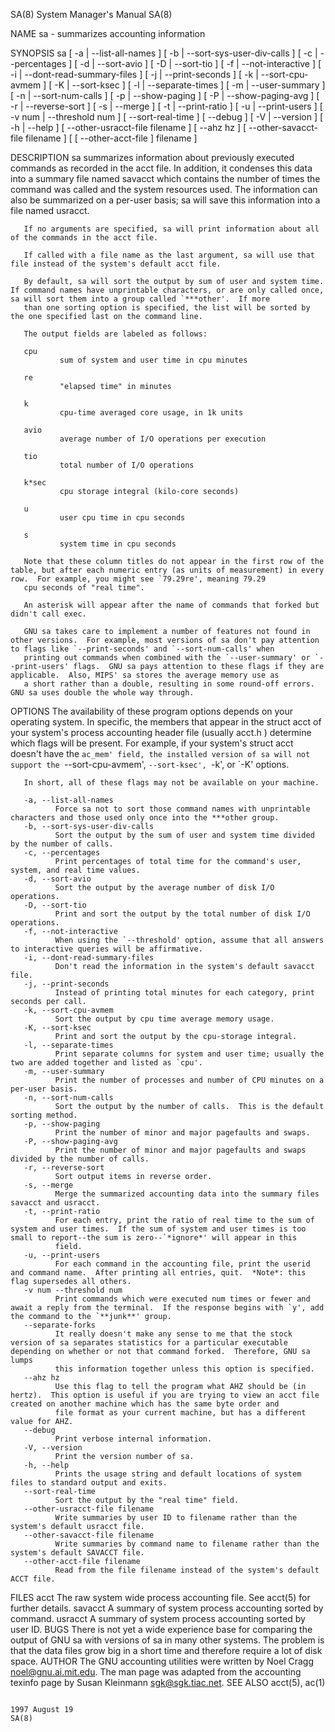 SA(8)                                                                                      System Manager's Manual                                                                                      SA(8)



NAME
       sa -  summarizes accounting information

SYNOPSIS
       sa     [ -a | --list-all-names ]
              [ -b | --sort-sys-user-div-calls ]
              [ -c | --percentages ] [ -d | --sort-avio ]
              [ -D | --sort-tio ] [ -f | --not-interactive ]
              [ -i | --dont-read-summary-files ]
              [ -j | --print-seconds ] [ -k | --sort-cpu-avmem ]
              [ -K | --sort-ksec ] [ -l | --separate-times ]
              [ -m | --user-summary ] [ -n | --sort-num-calls ]
              [ -p | --show-paging ] [ -P | --show-paging-avg ]
              [ -r | --reverse-sort ] [ -s | --merge ]
              [ -t | --print-ratio ] [ -u | --print-users ]
              [ -v num | --threshold num ] [ --sort-real-time ]
              [ --debug ] [ -V | --version ] [ -h | --help ]
              [ --other-usracct-file filename ] [ --ahz hz ]
              [ --other-savacct-file filename ]
              [ [ --other-acct-file ] filename ]

DESCRIPTION
       sa summarizes information about previously executed commands as recorded in the acct file.  In addition, it condenses this data into a summary file named savacct which contains the number of times
       the command was called and the system resources used.  The information can also be summarized on a per-user basis; sa will save this information into a file named usracct.

       If no arguments are specified, sa will print information about all of the commands in the acct file.

       If called with a file name as the last argument, sa will use that file instead of the system's default acct file.

       By default, sa will sort the output by sum of user and system time.  If command names have unprintable characters, or are only called once, sa will sort them into a group called `***other'.  If more
       than one sorting option is specified, the list will be sorted by the one specified last on the command line.

       The output fields are labeled as follows:

       cpu
               sum of system and user time in cpu minutes

       re
               "elapsed time" in minutes

       k
               cpu-time averaged core usage, in 1k units

       avio
               average number of I/O operations per execution

       tio
               total number of I/O operations

       k*sec
               cpu storage integral (kilo-core seconds)

       u
               user cpu time in cpu seconds

       s
               system time in cpu seconds

       Note that these column titles do not appear in the first row of the table, but after each numeric entry (as units of measurement) in every row.  For example, you might see `79.29re', meaning 79.29
       cpu seconds of "real time".

       An asterisk will appear after the name of commands that forked but didn't call exec.

       GNU sa takes care to implement a number of features not found in other versions.  For example, most versions of sa don't pay attention to flags like `--print-seconds' and `--sort-num-calls' when
       printing out commands when combined with the `--user-summary' or `--print-users' flags.  GNU sa pays attention to these flags if they are applicable.  Also, MIPS' sa stores the average memory use as
       a short rather than a double, resulting in some round-off errors.  GNU sa uses double the whole way through.

OPTIONS
       The availability of these program options depends on your operating system.  In specific, the members that appear in the struct acct of your system's process accounting header file (usually acct.h )
       determine which flags will be present.  For example, if your system's struct acct doesn't have the `ac_mem' field, the installed version of sa will not support the `--sort-cpu-avmem', `--sort-ksec',
       `-k', or `-K' options.

       In short, all of these flags may not be available on your machine.

       -a, --list-all-names
              Force sa not to sort those command names with unprintable characters and those used only once into the ***other group.
       -b, --sort-sys-user-div-calls
              Sort the output by the sum of user and system time divided by the number of calls.
       -c, --percentages
              Print percentages of total time for the command's user, system, and real time values.
       -d, --sort-avio
              Sort the output by the average number of disk I/O operations.
       -D, --sort-tio
              Print and sort the output by the total number of disk I/O operations.
       -f, --not-interactive
              When using the `--threshold' option, assume that all answers to interactive queries will be affirmative.
       -i, --dont-read-summary-files
              Don't read the information in the system's default savacct file.
       -j, --print-seconds
              Instead of printing total minutes for each category, print seconds per call.
       -k, --sort-cpu-avmem
              Sort the output by cpu time average memory usage.
       -K, --sort-ksec
              Print and sort the output by the cpu-storage integral.
       -l, --separate-times
              Print separate columns for system and user time; usually the two are added together and listed as `cpu'.
       -m, --user-summary
              Print the number of processes and number of CPU minutes on a per-user basis.
       -n, --sort-num-calls
              Sort the output by the number of calls.  This is the default sorting method.
       -p, --show-paging
              Print the number of minor and major pagefaults and swaps.
       -P, --show-paging-avg
              Print the number of minor and major pagefaults and swaps divided by the number of calls.
       -r, --reverse-sort
              Sort output items in reverse order.
       -s, --merge
              Merge the summarized accounting data into the summary files savacct and usracct.
       -t, --print-ratio
              For each entry, print the ratio of real time to the sum of system and user times.  If the sum of system and user times is too small to report--the sum is zero--`*ignore*' will appear in this
              field.
       -u, --print-users
              For each command in the accounting file, print the userid and command name.  After printing all entries, quit.  *Note*: this flag supersedes all others.
       -v num --threshold num
              Print commands which were executed num times or fewer and await a reply from the terminal.  If the response begins with `y', add the command to the `**junk**' group.
       --separate-forks
              It really doesn't make any sense to me that the stock version of sa separates statistics for a particular executable depending on whether or not that command forked.  Therefore, GNU sa lumps
              this information together unless this option is specified.
       --ahz hz
              Use this flag to tell the program what AHZ should be (in hertz).  This option is useful if you are trying to view an acct file created on another machine which has the same byte order and
              file format as your current machine, but has a different value for AHZ.
       --debug
              Print verbose internal information.
       -V, --version
              Print the version number of sa.
       -h, --help
              Prints the usage string and default locations of system files to standard output and exits.
       --sort-real-time
              Sort the output by the "real time" field.
       --other-usracct-file filename
              Write summaries by user ID to filename rather than the system's default usracct file.
       --other-savacct-file filename
              Write summaries by command name to filename rather than the system's default SAVACCT file.
       --other-acct-file filename
              Read from the file filename instead of the system's default ACCT file.
FILES
       acct   The raw system wide process accounting file. See acct(5) for further details.
       savacct
              A summary of system process accounting sorted by command.
       usracct
              A summary of system process accounting sorted by user ID.
BUGS
       There is not yet a wide experience base for comparing the output of GNU sa with versions of sa in many other systems.  The problem is that the data files grow big in a short time and therefore
       require a lot of disk space.
AUTHOR
       The GNU accounting utilities were written by Noel Cragg <noel@gnu.ai.mit.edu>. The man page was adapted from the accounting texinfo page by Susan Kleinmann <sgk@sgk.tiac.net>.
SEE ALSO
       acct(5), ac(1)



                                                                                                1997 August 19                                                                                          SA(8)
